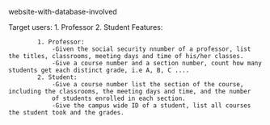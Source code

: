 website-with-database-involved

Target users: 
            1. Professor
            2. Student
Features:

            1. Professor:
                -Given the social security nnumber of a professor, list the titles, classrooms, meeting days and time of his/her classes.
                -Give a course number and a section number, count how many students get each distinct grade, i.e A, B, C ....
            2. Student:
                -Give a course number list the section of the course, including the classrooms, the meeting days and time, and the number
                of students enrolled in each section.
                -Give the campus wide ID of a student, list all courses the student took and the grades.
